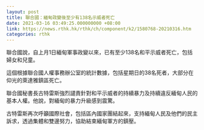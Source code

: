 ```yaml
---
layout: post
title: 聯合國：緬甸政變後至少有138名示威者死亡
date: 2021-03-16 03:49:25.000000000 +08:00
link: https://news.rthk.hk/rthk/ch/component/k2/1580768-20210316.htm
categories: rthk
---
```


聯合國說，自上月1日緬甸軍事政變以來，已有至少138名和平示威者死亡，包括婦女和兒童。

這個根據聯合國人權事務辦公室的統計數據，包括星期日的38名死者，大部分在仰光的萊達雅鎮區死亡。

聯合國秘書長古特雷斯強烈譴責針對和平示威者的持續暴力及持續違反緬甸人民的基本人權。他說，對緬甸的暴力升級感到震驚。

古特雷斯再次呼籲國際社會，包括區內國家團結起來，支持緬甸人民及他們的民主訴求，透過集體和雙邊努力，協助結束緬甸軍方的鎮壓。



　　
